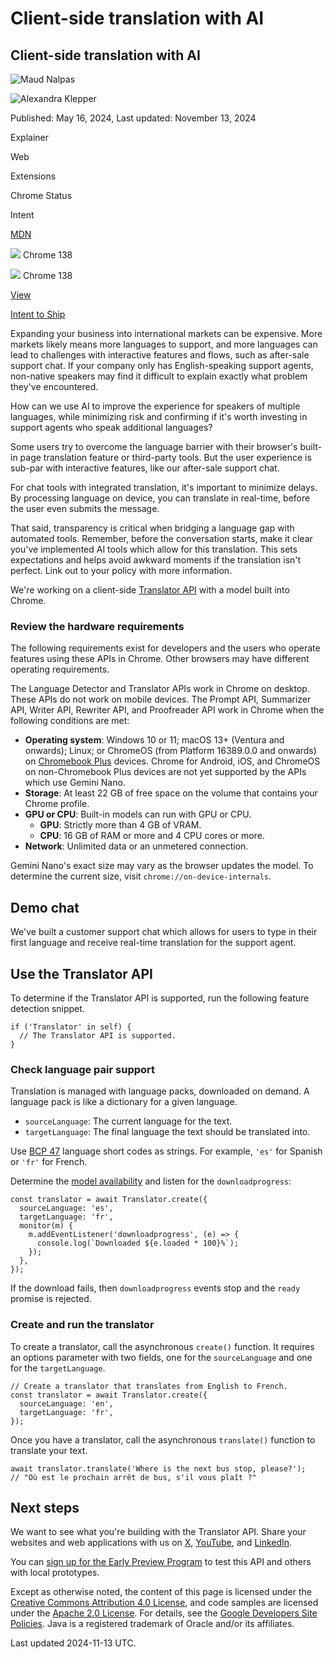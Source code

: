 # Client-side translation with AI

## Client-side translation with AI

![Maud Nalpas](https://web.dev/images/authors/maudn.jpg)

![Alexandra Klepper](https://web.dev/images/authors/alexandraklepper.jpg)

Published: May 16, 2024, Last updated: November 13, 2024

Explainer

Web

Extensions

Chrome Status

Intent

[MDN](https://developer.mozilla.org/docs/Web/API/Translator_and_Language_Detector_APIs)

![](/static/images/chrome_logo.svg) Chrome 138

![](/static/images/chrome_logo.svg) Chrome 138

[View](https://chromestatus.com/feature/5172811302961152)

[Intent to Ship](https://groups.google.com/a/chromium.org/g/blink-dev/c/eCE8jIW2auo/m/3vMI6eQqBAAJ)

Expanding your business into international markets can be expensive. More markets likely means more languages to support, and more languages can lead to challenges with interactive features and flows, such as after-sale support chat. If your company only has English-speaking support agents, non-native speakers may find it difficult to explain exactly what problem they've encountered.

How can we use AI to improve the experience for speakers of multiple languages, while minimizing risk and confirming if it's worth investing in support agents who speak additional languages?

Some users try to overcome the language barrier with their browser's built-in page translation feature or third-party tools. But the user experience is sub-par with interactive features, like our after-sale support chat.

For chat tools with integrated translation, it's important to minimize delays. By processing language on device, you can translate in real-time, before the user even submits the message.

That said, transparency is critical when bridging a language gap with automated tools. Remember, before the conversation starts, make it clear you've implemented AI tools which allow for this translation. This sets expectations and helps avoid awkward moments if the translation isn't perfect. Link out to your policy with more information.

We're working on a client-side [Translator API](/docs/ai/translator-api) with a model built into Chrome.

### Review the hardware requirements

The following requirements exist for developers and the users who operate features using these APIs in Chrome. Other browsers may have different operating requirements.

The Language Detector and Translator APIs work in Chrome on desktop. These APIs do not work on mobile devices. The Prompt API, Summarizer API, Writer API, Rewriter API, and Proofreader API work in Chrome when the following conditions are met:

-   **Operating system**: Windows 10 or 11; macOS 13+ (Ventura and onwards); Linux; or ChromeOS (from Platform 16389.0.0 and onwards) on [Chromebook Plus](https://www.google.com/chromebook/chromebookplus/) devices. Chrome for Android, iOS, and ChromeOS on non-Chromebook Plus devices are not yet supported by the APIs which use Gemini Nano.
-   **Storage**: At least 22 GB of free space on the volume that contains your Chrome profile.
-   **GPU or CPU**: Built-in models can run with GPU or CPU.
    -   **GPU**: Strictly more than 4 GB of VRAM.
    -   **CPU**: 16 GB of RAM or more and 4 CPU cores or more.
-   **Network**: Unlimited data or an unmetered connection.

Gemini Nano's exact size may vary as the browser updates the model. To determine the current size, visit `chrome://on-device-internals`.

## Demo chat

We've built a customer support chat which allows for users to type in their first language and receive real-time translation for the support agent.

## Use the Translator API

To determine if the Translator API is supported, run the following feature detection snippet.

```
if ('Translator' in self) {
  // The Translator API is supported.
}
```

### Check language pair support

Translation is managed with language packs, downloaded on demand. A language pack is like a dictionary for a given language.

-   `sourceLanguage`: The current language for the text.
-   `targetLanguage`: The final language the text should be translated into.

Use [BCP 47](https://www.rfc-editor.org/info/bcp47) language short codes as strings. For example, `'es'` for Spanish or `'fr'` for French.

Determine the [model availability](/docs/ai/language-detection#model_download) and listen for the `downloadprogress`:

```
const translator = await Translator.create({
  sourceLanguage: 'es',
  targetLanguage: 'fr',
  monitor(m) {
    m.addEventListener('downloadprogress', (e) => {
      console.log(`Downloaded ${e.loaded * 100}%`);
    });
  },
});
```

If the download fails, then `downloadprogress` events stop and the `ready` promise is rejected.

### Create and run the translator

To create a translator, call the asynchronous `create()` function. It requires an options parameter with two fields, one for the `sourceLanguage` and one for the `targetLanguage`.

```
// Create a translator that translates from English to French.
const translator = await Translator.create({
  sourceLanguage: 'en',
  targetLanguage: 'fr',
});
```

Once you have a translator, call the asynchronous `translate()` function to translate your text.

```
await translator.translate('Where is the next bus stop, please?');
// "Où est le prochain arrêt de bus, s'il vous plaît ?"
```

## Next steps

We want to see what you're building with the Translator API. Share your websites and web applications with us on [X](https://x.com/ChromiumDev), [YouTube](https://www.youtube.com/user/ChromeDevelopers), and [LinkedIn](https://www.linkedin.com/showcase/chrome-for-developers/).

You can [sign up for the Early Preview Program](/docs/ai/join-epp) to test this API and others with local prototypes.

Except as otherwise noted, the content of this page is licensed under the [Creative Commons Attribution 4.0 License](https://creativecommons.org/licenses/by/4.0/), and code samples are licensed under the [Apache 2.0 License](https://www.apache.org/licenses/LICENSE-2.0). For details, see the [Google Developers Site Policies](https://developers.google.com/site-policies). Java is a registered trademark of Oracle and/or its affiliates.

Last updated 2024-11-13 UTC.